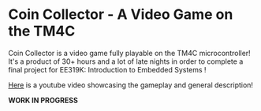 # Coin Collector - A Video Game on the TM4C

Coin Collector is a video game fully playable on the TM4C microcontroller! It's a product of 30+ hours and a lot of late nights in order to complete a final project for EE319K: Introduction to Embedded Systems !

[Here](https://youtu.be/RQVxKQrjG_E) is a youtube video showcasing the gameplay and general description!

<b> WORK IN PROGRESS </b>
